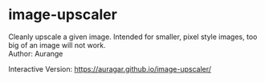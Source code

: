 # image-upscaler
Cleanly upscale a given image. Intended for smaller, pixel style images, too big of an image will not work.  
Author: Aurange

Interactive Version: https://auragar.github.io/image-upscaler/
